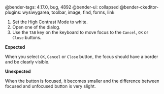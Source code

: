@bender-tags: 4.17.0, bug, 4892
@bender-ui: collapsed
@bender-ckeditor-plugins: wysiwygarea, toolbar, image, find, forms, link

1. Set the High Contrast Mode to white.
2. Open one of the dialog.
3. Use the `TAB` key on the keyboard to move focus to the `Cancel`, `OK` or `Close` buttons.

**Expected**

When you select `OK`, `Cancel` or `Close` button, the focus should have a border and be clearly visible.

**Unexpected**

When the button is focused, it becomes smaller and the difference between focused and unfocused button is very slight.
